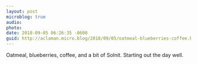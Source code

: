```yaml
---
layout: post
microblog: true
audio: 
photo: 
date: 2018-09-05 06:26:35 -0600
guid: http://aclaman.micro.blog/2018/09/05/oatmeal-blueberries-coffee.html
---
```

Oatmeal, blueberries, coffee, and a bit of Solnit. Starting out the day well.
